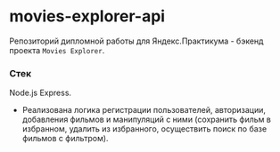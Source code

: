 # movies-explorer-api
Репозиторий дипломной работы для Яндекс.Практикума - бэкенд проекта `Movies Explorer`.

### Стек
Node.js Express.

- Реализована логика регистрации пользователей, авторизации, добавления фильмов и манипуляций с ними (сохранить фильм в избранном, удалить из избранного, осуществить поиск по базе фильмов с фильтром).
